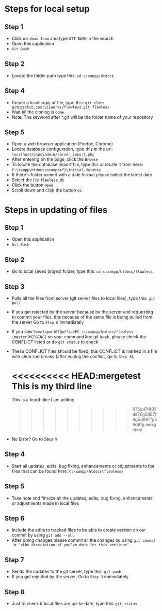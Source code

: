 # Steps for local setup
## Step 1

- Click `Windows Icon` and type `GIT BASH` in the search
- Open this application
- `Git Bash`

## Step 2

- Locate the folder path type this: `cd c:xampp/htdocs`

## Step 4

- Create a local copy of file, type this: `git clone git@github.com:viiworks/flawless.git flawless`
- Wait till the cloning is `done`
- Note: The keyword after *.git will be the folder name of your repository

## Step 5

- Open a web browser application (Firefox, Chrome)
- Locate database configuration, type this in the url: `localhost/phpmyadmin/server_import.php`
- After entering on the page, click the `Browse`
- To locate the database import file, type this or locate it from here: `C:\xampp\htdocs\ocamposfj\initial_databse`
- If there's folder named with a date format please select the latest date
- Select the file `flawless_db`
- Click the button `Open`
- Scroll down and click the button `Go`



# Steps in updating of files 
## Step 1

- Open this application
- `Git Bash`

## Step 2

- Go to local saved project folder, type this: `cd c:xampp/htdocs/flawless`

## Step 3

- Pulls all the files from server (git server files to local files), type this: `git pull`
- If you get rejected by the server because by the server and requesting to commit your files, this because of the same file is being pulled from the server Go to `Step 6` immediately
- If you saw `Developer101@officePC /c/xampp/htdocs/flawless (master|MERGING)` on your command line git bash, please check the CONFLICT listed or do `git status` to check
- These CONFLICT files should be fixed, this CONFLICT is marked in a file with clear line breaks (after editing the conflict, go to `Step 6`):

    <<<<<<<<<< HEAD:mergetest
	This is my third line
	========
	This is a fourth line I am adding
	>>>>>>>>>> 875sd7f805ds76g5d87f6g5d897fg59d8fg:mergetest

- No Error? Go to Step 4

## Step 4

- Start all updates, edits, bug fixing, enhancements or adjustments to the files that can be found here: `C:\xampp\htdocs\flawless\`

## Step 5

- Take note and finalize all the updates, edits, bug fixing, enhancements or adjustments made in local files

## Step 6

- Include the edits to tracked files to be able to create version on our commit by using `git add --all`
- After doing changes please commit all the changes by using `git commit -m "<the description of you've done for this vertion>"`

## Step 7

- Sends the updates to the git server, type this: `git push`
- If you get rejected by the server, Go to `Step 3` immediately

## Step 8

- Just to check if local files are up-to-date, type this: `git status`
